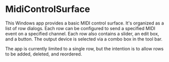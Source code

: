# MidiControlSurface

This Windows app provides a basic MIDI control surface. It's organized as a list of row dialogs. Each row can be configured to send a specified MIDI event on a specified channel. Each row also contains a slider, an edit box, and a button. The output device is selected via a combo box in the tool bar.

The app is currently limited to a single row, but the intention is to allow rows to be added, deleted, and reordered.

